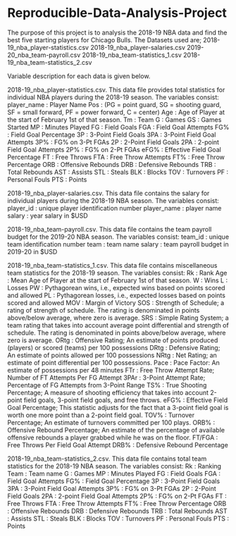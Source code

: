 # Reproducible-Data-Analysis-Project
The purpose of this project is to analysis the 2018-19 NBA data and find the best five starting players for Chicago Bulls.
The Datasets used are;
2018-19_nba_player-statistics.csv
2018-19_nba_player-salaries.csv
2019-20_nba_team-payroll.csv
2018-19_nba_team-statistics_1.csv
2018-19_nba_team-statistics_2.csv

Variable description for each data is given below.

2018-19_nba_player-statistics.csv. 
This data file provides total statistics for individual NBA players during the 2018-19 season. The variables consist:
player_name : Player Name
Pos :  (PG = point guard, SG = shooting guard, SF = small forward, PF = power forward, C = center) 
Age : Age of Player at the start of February 1st of that season.
Tm : Team
G : Games
GS : Games Started
MP : Minutes Played
FG : Field Goals
FGA : Field Goal Attempts
FG% : Field Goal Percentage
3P : 3-Point Field Goals
3PA : 3-Point Field Goal Attempts
3P% : FG% on 3-Pt FGAs
2P : 2-Point Field Goals
2PA : 2-point Field Goal Attempts
2P% : FG% on 2-Pt FGAs
eFG% : Effective Field Goal Percentage
FT : Free Throws
FTA : Free Throw Attempts
FT% : Free Throw Percentage
ORB : Offensive Rebounds
DRB : Defensive Rebounds
TRB : Total Rebounds
AST : Assists
STL : Steals
BLK : Blocks
TOV : Turnovers
PF : Personal Fouls
PTS : Points

2018-19_nba_player-salaries.csv.
This data file contains the salary for individual players during the 2018-19 NBA season. The variables consist:
player_id : unique player identification number
player_name : player name
salary : year salary in $USD
 
2018-19_nba_team-payroll.csv. 
This data file contains the team payroll budget for the 2019-20 NBA season. The variables consist:
team_id : unique team identification number
team : team name
salary : team payroll budget in 2019-20 in $USD
 
2018-19_nba_team-statistics_1.csv.
This data file contains miscellaneous team statistics for the 2018-19 season. The variables consist:
Rk : Rank
Age : Mean Age of Player at the start of February 1st of that season.
W : Wins
L : Losses
PW : Pythagorean wins, i.e., expected wins based on points scored and allowed
PL : Pythagorean losses, i.e., expected losses based on points scored and allowed
MOV : Margin of Victory
SOS : Strength of Schedule; a rating of strength of schedule. The rating is denominated in points above/below average, where zero is average.
SRS : Simple Rating System; a team rating that takes into account average point differential and strength of schedule. The rating is denominated in points above/below average, where zero is average.
ORtg : Offensive Rating; An estimate of points produced (players) or scored (teams) per 100 possessions
DRtg : Defensive Rating; An estimate of points allowed per 100 possessions
NRtg : Net Rating; an estimate of point differential per 100 possessions.
Pace : Pace Factor: An estimate of possessions per 48 minutes
FTr : Free Throw Attempt Rate; Number of FT Attempts Per FG Attempt
3PAr : 3-Point Attempt Rate; Percentage of FG Attempts from 3-Point Range
TS% : True Shooting Percentage; A measure of shooting efficiency that takes into account 2-point field goals, 3-point field goals, and free throws.
eFG% : Effective Field Goal Percentage; This statistic adjusts for the fact that a 3-point field goal is worth one more point than a 2-point field goal.
TOV% : Turnover Percentage; An estimate of turnovers committed per 100 plays.
ORB% : Offensive Rebound Percentage; An estimate of the percentage of available offensive rebounds a player grabbed while he was on the floor.
FT/FGA : Free Throws Per Field Goal Attempt
DRB% : Defensive Rebound Percentage
 

2018-19_nba_team-statistics_2.csv. 
This data file contains total team statistics for the 2018-19 NBA season. The variables consist:
Rk : Ranking
Team : Team name
G : Games
MP : Minutes Played
FG : Field Goals
FGA : Field Goal Attempts
FG% : Field Goal Percentage
3P : 3-Point Field Goals
3PA : 3-Point Field Goal Attempts
3P% : FG% on 3-Pt FGAs
2P : 2-Point Field Goals
2PA : 2-point Field Goal Attempts
2P% : FG% on 2-Pt FGAs
FT : Free Throws
FTA : Free Throw Attempts
FT% : Free Throw Percentage
ORB : Offensive Rebounds
DRB : Defensive Rebounds
TRB : Total Rebounds
AST : Assists
STL : Steals
BLK : Blocks
TOV : Turnovers
PF : Personal Fouls
PTS : Points

